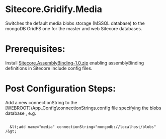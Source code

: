 # Sitecore.Gridify.Media
Switches the default media blobs storage (MSSQL database) to the mongoDB GridFS one for the master and web Sitecore databases. 

# Prerequisites:

Install [Sitecore.AssemblyBinding-1.0.zip](https://github.com/zigor/Sitecore-AssemblyBinding/releases/tag/v1.0) enabling assemblyBinding definitions in Sitecore include config files.

# Post Configuration Steps:

Add a new connectionString to the [WEBROOT]\App_Config\connectionStrings.config file specifying the blobs database , e.g.
```

  &lt;add name="media" connectionString="mongodb://localhost/blobs" /&gt;
  
```

